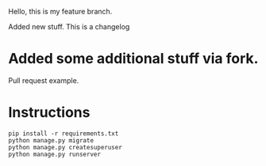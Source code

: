 Hello, this is my feature branch.


Added new stuff.
This is a changelog


# Added some additional stuff via fork.
Pull request example.


# Instructions

```shell
pip install -r requirements.txt
python manage.py migrate
python manage.py createsuperuser
python manage.py runserver
```
